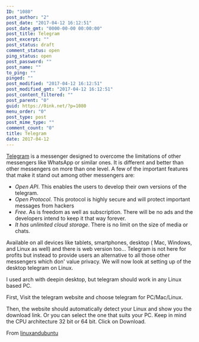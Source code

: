 ```yaml
---
ID: "1080"
post_author: "2"
post_date: "2017-04-12 16:12:51"
post_date_gmt: "0000-00-00 00:00:00"
post_title: Telegram
post_excerpt: ""
post_status: draft
comment_status: open
ping_status: open
post_password: ""
post_name: ""
to_ping: ""
pinged: ""
post_modified: "2017-04-12 16:12:51"
post_modified_gmt: "2017-04-12 16:12:51"
post_content_filtered: ""
post_parent: "0"
guid: https://0ink.net/?p=1080
menu_order: "0"
post_type: post
post_mime_type: ""
comment_count: "0"
title: Telegram
date: 2017-04-12
---
```



[Telegram](https://telegram.org/) is a messenger designed to overcome
the limitations of other messengers like WhatsApp or similar ones. It
is different and better than other messengers on more than one level.
A few of the important features that make it stand out among other
messengers are:

* *Open API*. This enables the users to develop their own versions of
  the telegram.
* *Open Protocol*. This protocol is highly secure and will protect
  important messages from hackers
* *Free*. As is freedom as well as subscription. There will be no ads
  and the developers intend to keep it that way forever.
* *It has unlimited cloud storage*. There is no limit on the size of
  media or chats.

Available on all devices like tablets, smartphones, desktop ( Mac,
Windows, and Linux as well) and there is web version too...
Telegram is not here for profits but instead to provide users an
alternative to all those other messengers which don' value privacy. We
will now look at setting up of the desktop telegram on Linux. 

I used arch with deepin desktop, but telegram should work in any Linux
based PC.

First, Visit the telegram website and choose telegram for PC/Mac/Linux.

Then, the website should automatically detect your Linux and show you
the download link. Or you can select the one that suits your PC. Keep
in mind the CPU architecture 32 bit or 64 bit. Click on Download.

From [linuxandubuntu](http://www.linuxandubuntu.com/home/telegram-messenger-on-linux-telegram-linux)

